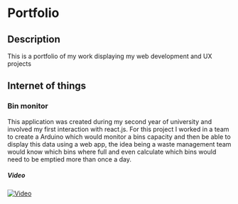 Portfolio
=========

## Description
This is a portfolio of my work displaying my web development and UX projects

## Internet of things

### Bin monitor
This application was created during my second year of university and involved my first interaction with react.js. For this project I worked in a team to create a Arduino which would monitor a bins capacity and then be able to display this data using a web app, the idea being a waste management team would know which bins where full and even calculate which bins would need to be emptied more than once a day.
##### Video
[![Video](https://imgur.com/p866LxH.png)](https://www.youtube.com/watch?v=p7mcFBUQZxM&feature=youtu.be&fbclid=IwAR1ApEGBtzbGqX2Ir4tYi82M4p_RD10IvU8e83FFdJLxKVUxqS-yHcKUXZw "Video")
